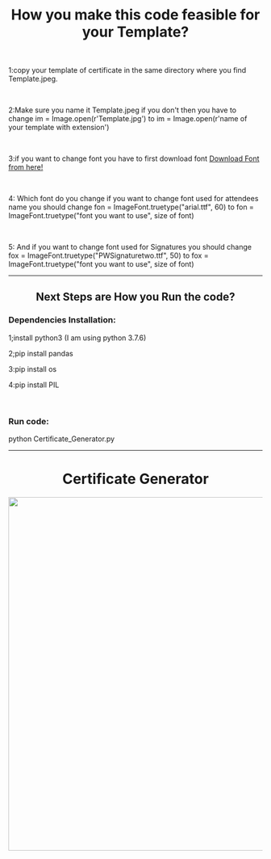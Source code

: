 <h1 align="center">How you make this code feasible for your Template?</h1>
<br>
<p>
1:copy your template of certificate in the same directory where you find Template.jpeg.
</p>
<br>
<p>
2:Make sure you name it Template.jpeg if you don't then you have to change im = Image.open(r'Template.jpg') to im = Image.open(r'name of your template with extension')
</p>
<br>
<p>
3:if you want to change font you have to first download font <a href="https://www.1001fonts.com/signature-fonts.html?page=2">Download Font from here!</a>

</p>
<br>
<p>
4: Which font do you change if you want to change font used for attendees name you should change fon = ImageFont.truetype("arial.ttf", 60) to 
  fon = ImageFont.truetype("font you want to use", size of font)
</p>
<br>
<p>
5: And if you want to change font used for Signatures you should change fox = ImageFont.truetype("PWSignaturetwo.ttf", 50) to 
  fox = ImageFont.truetype("font you want to use", size of font)
</p>
<hr>
<h2 align="center">Next Steps are How you Run the code?</h2>
<h3>Dependencies Installation:</h3>
<p>
  1;install python3 (I am using python 3.7.6)
  </P>
  <p>
  2;pip install pandas
  </p>
  <p>
  3:pip install os
  </p>
  <p>
  4:pip install PIL
  </p>
  <br>
<h3>Run code:</h3>
<p>python Certificate_Generator.py</p>
<hr>
<h1 align="center">Certificate Generator</h1>
<a href="#">
  <div align="center">
    <img src="Certificate_generator/certificates/certificate_Mohsin Ikram.jpeg" width='700'/>
  </div>
</a>
